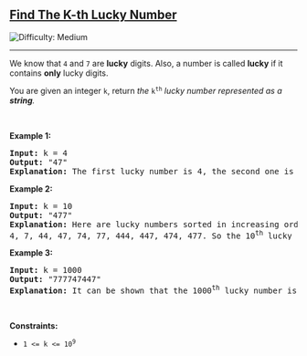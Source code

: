 <h2><a href="https://leetcode.com/problems/find-the-k-th-lucky-number">Find The K-th Lucky Number</a></h2> <img src='https://img.shields.io/badge/Difficulty-Medium-orange' alt='Difficulty: Medium' /><hr><p>We know that <code>4</code> and <code>7</code> are <strong>lucky</strong> digits. Also, a number is called <strong>lucky</strong>&nbsp;if it contains <strong>only</strong> lucky digits.</p>

<p>You are given an integer <code>k</code>, return<em> the </em><code>k<sup>th</sup></code><em>&nbsp;lucky number represented as a <strong>string</strong>.</em></p>

<p>&nbsp;</p>
<p><strong class="example">Example 1:</strong></p>

<pre>
<strong>Input:</strong> k = 4
<strong>Output:</strong> &quot;47&quot;
<strong>Explanation:</strong> The first lucky number is 4, the second one is 7, the third one is 44 and the fourth one is 47.
</pre>

<p><strong class="example">Example 2:</strong></p>

<pre>
<strong>Input:</strong> k = 10
<strong>Output:</strong> &quot;477&quot;
<strong>Explanation:</strong> Here are lucky numbers sorted in increasing order:
4, 7, 44, 47, 74, 77, 444, 447, 474, 477. So the 10<sup>th</sup> lucky number is 477.</pre>

<p><strong class="example">Example 3:</strong></p>

<pre>
<strong>Input:</strong> k = 1000
<strong>Output:</strong> &quot;777747447&quot;
<strong>Explanation:</strong> It can be shown that the 1000<sup>th</sup> lucky number is 777747447.
</pre>

<p>&nbsp;</p>
<p><strong>Constraints:</strong></p>

<ul>
	<li><code>1 &lt;= k &lt;= 10<sup>9</sup></code></li>
</ul>
